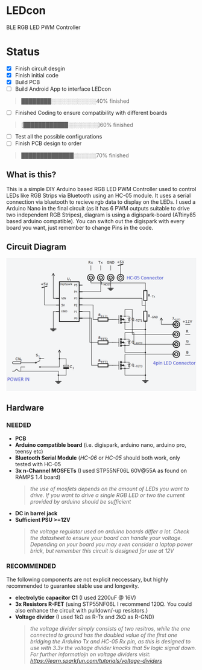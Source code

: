 # LEDcon
BLE RGB LED PWM Controller

# Status
- [x] Finish circuit desgin
- [x] Finish initial code
- [x] Build PCB
- [ ] Build Android App to interface LEDcon                             
> ████████░░░░░░░░░░░░40% finished
- [ ] Finished Coding to ensure compatibility with different boards     
> [████████████░░░░░░░░]60% finished
- [ ] Test all the possible configurations
- [ ] Finish PCB design to order                                        
> ██████████████░░░░░░70% finished
## What is this?

This is a simple DIY Arduino based RGB LED PWM Controller used to control LEDs like RGB Strips via Bluetooth using an HC-05 module.
It uses a serial connection via bluetooth to recieve rgb data to display on the LEDs.
I used a Arduino Nano in the final circuit (as it has 6 PWM outputs suitable to drive two independent RGB Stripes), diagram is using a digispark-board (ATtiny85 based arduino compatible). You can switch out the digispark with every board you want, just remember to change Pins in the code.

## Circuit Diagram
![schematics](LEDcon_circuit_diagram.png?raw=true "circuit diagram")


## Hardware

### NEEDED


* __PCB__
* __Arduino compatible board__ (i.e. digispark, arduino nano, arduino pro, teensy etc)
* __Bluetooth Serial Module__ (*HC-06* or *HC-05* should both work, only tested with HC-05
* __3x n-Channel MOSFETs__ (I used STP55NF06L 60V@55A as found on RAMPS 1.4 board)
   > *the use of mosfets depends on the amount of LEDs you want to drive. If you want to drive a single RGB LED or two the current provided by arduino should be sufficient*
* __DC in barrel jack__
* __Sufficient PSU >=12V__ 
  > *the voltage regulator used on arduino boards differ a lot. Check the datasheet to ensure your board can handle your voltage. Depending on your board you may even consider a laptop power brick, but remember this circuit is designed for use at 12V*


### RECOMMENDED


The following components are not explicit neccessary, but highly recommended to guarantee stable use and longevity.

* __electrolytic capacitor C1__ (I used 2200uF @ 16V)
* __3x Resistors R-FET__ (using STP55NF06L I recommend 120Ω. You could also enhance the circuit with pulldown/-up resistors.)
* __Voltage divider__ (I used 1kΩ as R-Tx and 2kΩ as R-GND)
  > *the voltage divider simply consists of two resitros, while the one connected to ground has the doubled value of the first one bridging the Arduino Tx and HC-05 Rx pin, as this is designed to use with 3.3v the voltage divider knocks that 5v logic signal down. For further informatiojn on voltage dividers visit: https://learn.sparkfun.com/tutorials/voltage-dividers*
